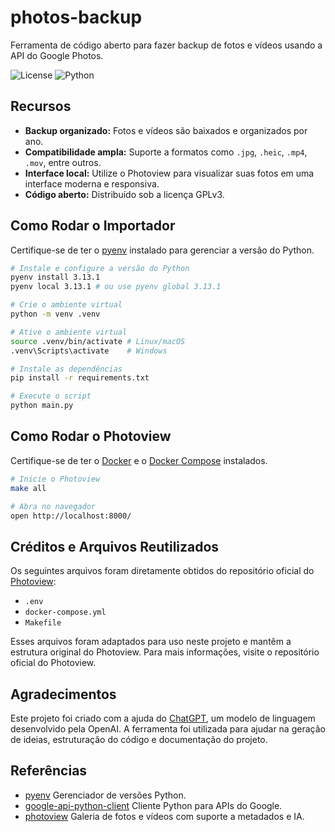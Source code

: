 # photos-backup

Ferramenta de código aberto para fazer backup de fotos e vídeos usando a API do Google Photos.

![License](https://img.shields.io/badge/license-GPLv3-blue)
![Python](https://img.shields.io/badge/python-3.13.1-blue)

## Recursos

- **Backup organizado:** Fotos e vídeos são baixados e organizados por ano.
- **Compatibilidade ampla:** Suporte a formatos como `.jpg`, `.heic`, `.mp4`, `.mov`, entre outros.
- **Interface local:** Utilize o Photoview para visualizar suas fotos em uma interface moderna e responsiva.
- **Código aberto:** Distribuído sob a licença GPLv3.

## Como Rodar o Importador

Certifique-se de ter o [pyenv](https://github.com/pyenv/pyenv) instalado para gerenciar a versão do Python.

```bash
# Instale e configure a versão do Python
pyenv install 3.13.1
pyenv local 3.13.1 # ou use pyenv global 3.13.1

# Crie o ambiente virtual
python -m venv .venv

# Ative o ambiente virtual
source .venv/bin/activate # Linux/macOS
.venv\Scripts\activate    # Windows

# Instale as dependências
pip install -r requirements.txt

# Execute o script
python main.py
```

## Como Rodar o Photoview

Certifique-se de ter o [Docker](https://www.docker.com/) e o [Docker Compose](https://docs.docker.com/compose/install/) instalados.

```bash
# Inicie o Photoview
make all

# Abra no navegador
open http://localhost:8000/
```

## Créditos e Arquivos Reutilizados

Os seguintes arquivos foram diretamente obtidos do repositório oficial do [Photoview](https://github.com/photoview/photoview):

- `.env`
- `docker-compose.yml`
- `Makefile`

Esses arquivos foram adaptados para uso neste projeto e mantêm a estrutura original do Photoview. Para mais informações, visite o repositório oficial do Photoview.

## Agradecimentos

Este projeto foi criado com a ajuda do [ChatGPT](https://openai.com/chatgpt), um modelo de linguagem desenvolvido pela OpenAI. A ferramenta foi utilizada para ajudar na geração de ideias, estruturação do código e documentação do projeto.

## Referências

- [pyenv](https://github.com/pyenv/pyenv) Gerenciador de versões Python.
- [google-api-python-client](https://github.com/googleapis/google-api-python-client) Cliente Python para APIs do Google.
- [photoview](https://github.com/photoview/photoview) Galeria de fotos e vídeos com suporte a metadados e IA.